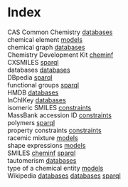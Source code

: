# Index


CAS Common Chemistry [databases](databases.i.md#tp5)<br />
chemical element [models](models.i.md#tp2)<br />
chemical graph [databases](databases.i.md#tp1)<br />
Chemistry Development Kit [cheminf](cheminf.i.md#tp2)<br />
CXSMILES [sparql](sparql.i.md#tp5)<br />
databases [databases](databases.i.md#tp4)<br />
DBpedia [sparql](sparql.i.md#tp3)<br />
functional groups [sparql](sparql.i.md#tp6)<br />
HMDB [databases](databases.i.md#tp8)<br />
InChIKey [databases](databases.i.md#tp2)<br />
isomeric SMILES [constraints](constraints.i.md#tp2)<br />
MassBank accession ID [constraints](constraints.i.md#tp3)<br />
polymers [sparql](sparql.i.md#tp4)<br />
property constraints [constraints](constraints.i.md#tp1)<br />
racemic mixture [models](models.i.md#tp3)<br />
shape expressions [models](models.i.md#tp1)<br />
SMILES [cheminf](cheminf.i.md#tp1) [sparql](sparql.i.md#tp2)<br />
tautomerism [databases](databases.i.md#tp3)<br />
type of a chemical entity [models](models.i.md#tp4)<br />
Wikipedia [databases](databases.i.md#tp6) [databases](databases.i.md#tp7) [sparql](sparql.i.md#tp1)